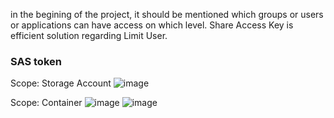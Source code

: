 in the begining of the project, it should be mentioned which groups or users or applications can have access on which level.
Share Access Key is efficient solution regarding Limit User.


### SAS token

Scope: Storage Account
![image](https://github.com/user-attachments/assets/d94a1b42-c0d3-4620-a47b-21e941d4d3a4)

Scope: Container
![image](https://github.com/user-attachments/assets/270db845-6305-4be7-988b-ee528f324a63)
![image](https://github.com/user-attachments/assets/ffc781a8-c8a9-4d01-928d-6128eb824c4f)
